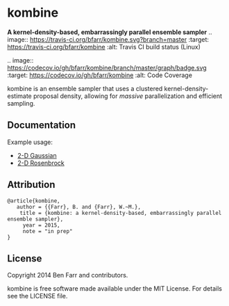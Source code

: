 # kombine

**A kernel-density-based, embarrassingly parallel ensemble sampler**
.. image:: https://travis-ci.org/bfarr/kombine.svg?branch=master
   :target: https://travis-ci.org/bfarr/kombine
   :alt: Travis CI build status (Linux)

.. image:: https://codecov.io/gh/bfarr/kombine/branch/master/graph/badge.svg
   :target: https://codecov.io/gh/bfarr/kombine
   :alt: Code Coverage

kombine is an ensemble sampler that uses a clustered
kernel-density-estimate proposal density, allowing for *massive*
parallelization and efficient sampling.

## Documentation

Example usage:

 * [2-D Gaussian](http://nbviewer.ipython.org/github/bfarr/kombine/blob/master/examples/2D_gaussian.ipynb)
 * [2-D Rosenbrock](http://nbviewer.ipython.org/github/bfarr/kombine/blob/master/examples/rosenbrock.ipynb)


## Attribution
```
@article{kombine,
   author = {{Farr}, B. and {Farr}, W.~M.},
    title = {kombine: a kernel-density-based, embarrassingly parallel ensemble sampler},
     year = 2015,
     note = "in prep"
}
```

## License

Copyright 2014 Ben Farr and contributors.

kombine is free software made available under the MIT License. For details see the LICENSE file.
